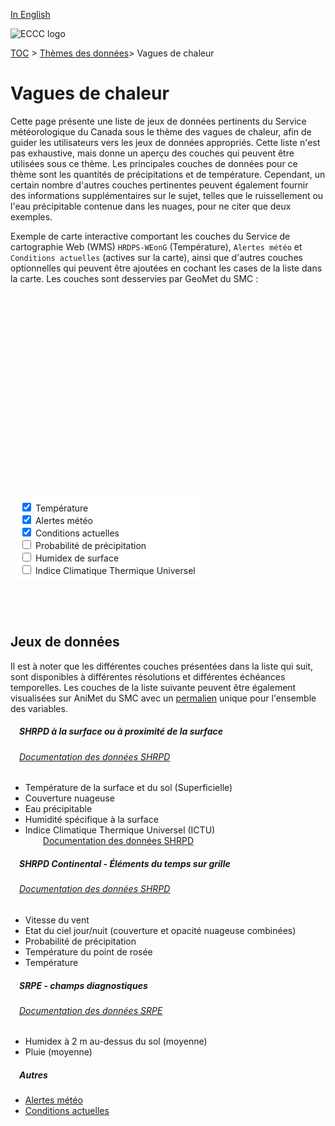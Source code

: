 [In English](drought_en.md)

![ECCC logo](../img_eccc-logo.png)

[TOC](../readme_fr.md) > [Thèmes des données](readme_fr.md)> Vagues de chaleur

# Vagues de chaleur&emsp;<i class="wi wi-hot" style="font-size: 45px; color: #4e64a6;"></i>

Cette page présente une liste de jeux de données pertinents du Service météorologique du Canada sous le thème des vagues de chaleur, afin de guider les utilisateurs vers les jeux de données appropriés. Cette liste n'est pas exhaustive, mais donne un aperçu des couches qui peuvent être utilisées sous ce thème. Les principales couches de données pour ce thème sont les quantités de précipitations et de température. Cependant, un certain nombre d'autres couches pertinentes peuvent également fournir des informations supplémentaires sur le sujet, telles que le ruissellement ou l'eau précipitable contenue dans les nuages, pour ne citer que deux exemples.

Exemple de carte interactive comportant les couches du Service de cartographie Web (WMS) `HRDPS-WEonG` (Température), `Alertes météo` et `Conditions actuelles` (actives sur la carte), ainsi que d'autres couches optionnelles qui peuvent être ajoutées en cochant les cases de la liste dans la carte. Les couches sont desservies par GeoMet du SMC :

<div id="map" style="height: 500px; position: relative">
  <div id="legend-popup">
    <div id="legend-popup-content">
      <img id="legend-img" src="" />
    </div>
  </div>

  <div id="switch-content" style="position: absolute; z-index: 1; bottom: 40px; left: 8px;">
    <div id="switch-case">
        <label>
          <input type="checkbox" id="layer1" checked>
          <span onmouseover="updateLegend('https://geo.weather.gc.ca/geomet?version=1.3.0&service=WMS&request=GetLegendGraphic&sld_version=1.1.0&layer=HRDPS-WEonG_2.5km_AirTemp&format=image/png')">Température</span>
        </label></br>
        <label>
          <input type="checkbox" id="layer2" checked>
          <span onmouseover="updateLegend('https://geo.weather.gc.ca/geomet?version=1.3.0&service=WMS&request=GetLegendGraphic&sld_version=1.1.0&layer=ALERTS&format=image/png&STYLE=ALERTES')">Alertes météo</span>
        </label></br>
        <label>
          <input type="checkbox" id="layer4" checked>
          <span onmouseover="updateLegend('https://geo.weather.gc.ca/geomet?lang=fr&version=1.3.0&service=WMS&request=GetLegendGraphic&sld_version=1.1.0&layer=CURRENT_CONDITIONS&format=image/png&STYLE=default')">Conditions actuelles</span>
        </label></br>
        <label>
          <input type="checkbox" id="layer3">
          <span onmouseover="updateLegend('https://geo.wxod-dev.cmc.ec.gc.ca/geomet?version=1.3.0&service=WMS&request=GetLegendGraphic&sld_version=1.1.0&layer=HRDPS-WEonG_2.5km_Precip-Prob&format=image/png&STYLE=Precip-Prob')">Probabilité de précipitation</span>
        </label></br>
        <label>
          <input type="checkbox" id="layer6">
          <span onmouseover="updateLegend('https://geo.wxod-dev.cmc.ec.gc.ca/geomet?version=1.3.0&service=WMS&request=GetLegendGraphic&sld_version=1.1.0&layer=REPS.DIAG.3_HMXX.ERMEAN&format=image/png&STYLE=REPS_TT')">Humidex de surface</span>
        </label></br>
        <label>
          <input type="checkbox" id="layer5">
          <span onmouseover="updateLegend('https://geo.wxod-dev.cmc.ec.gc.ca/geomet?version=1.3.0&service=WMS&request=GetLegendGraphic&sld_version=1.1.0&layer=HRDPS.CONTINENTAL_UTCI&format=image/png&STYLE=UTCI-FR')">Indice Climatique Thermique Universel</span>
        </label></br>
    </div>
  </div>
</div>
</br>


## Jeux de données

Il est à noter que les différentes couches présentées dans la liste qui suit, sont disponibles à différentes résolutions et différentes échéances temporelles.
Les couches de la liste suivante peuvent être également visualisées sur AniMet du SMC avec un [permalien](https://eccc-msc.github.io/msc-animet/?layers=HRDPS-WEonG_2.5km_AirTemp;0.75;1;1;0,HRDPS-WEonG_2.5km_DewPointTemp;0.75;0;1;0,HRDPS-WEonG_2.5km_Precip-Prob;0.75;0;1;0,HRDPS-WEonG_2.5km_SkyState;0.75;0;1;0,HRDPS.CONTINENTAL_HU;0.75;0;1;0,HRDPS.CONTINENTAL_IH;0.75;0;1;0,HRDPS.CONTINENTAL_NT;0.75;0;1;0,REPS.DIAG.3_HMXX.ERMEAN;0.75;0;1;0,HRDPS.CONTINENTAL_I0;0.75;0;1;0,CURRENT_CONDITIONS;0.75;0;1;0,ALERTS;0.75;0;1;0,HRDPS.CONTINENTAL_UTCI;0.75;0;1;0,HRDPS-WEonG_2.5km_WindSpeed;0.75;0;1;0,REPS.DIAG.6_RNMM.ERMEAN;0.75;0;1;0&extent=-22417283,465184,1337032,12221714) unique pour l'ensemble des variables.

##### &emsp;<span class="badge badge-info">SHRPD à la surface ou à proximité de la surface</span>
###### &emsp;[Documentation des données SHRPD](../msc-data/nwp_hrdps/readme_hrdps_fr.md)
* Température de la surface et du sol (Superficielle)
* Couverture nuageuse
* Eau précipitable
* Humidité spécifique à la surface
* Indice Climatique Thermique Universel (ICTU)</br>
       &emsp;&emsp;[Documentation des données SHRPD](../msc-data/nwp_hrdps/readme_hrdps_fr.md)</br>

##### &emsp;<span class="badge badge-info">SHRPD Continental - Éléments du temps sur grille</span>
###### &emsp;[Documentation des données SHRPD](../msc-data/nwp_hrdps/readme_hrdps_fr.md)
* Vitesse du vent
* Etat du ciel jour/nuit (couverture et opacité nuageuse combinées)
* Probabilité de précipitation
* Température du point de rosée
* Température</br>

##### &emsp;<span class="badge badge-info">SRPE - champs diagnostiques</span>
###### &emsp;[Documentation des données SRPE](../msc-data/nwp_reps/readme_reps_fr.md)
* Humidex à 2 m au-dessus du sol (moyenne)
* Pluie (moyenne)</br>

##### &emsp;<span class="badge badge-info">Autres</span>

* [Alertes météo](../msc-data/alerts/readme_alerts_fr.md)
* [Conditions actuelles](../msc-data/citypage-weather/readme_citypageweather_fr.md)


<style>
  #legend-img {
    margin: 0px;
  }
  #legend-popup {
    position: absolute;
    top: 40px;
    right: 8px;
    z-index: 2;
  }
  .legend-switch{
    top: 8px;
    right: .5em;
  }
  .ol-touch .legend-switch {
    top: 80px;
  }

 #switch-content {
  background-color: white;
  border-radius: 6px;
  padding: 7px;
 }
 label {
  font-size: 14px;
  margin-bottom: 0px;
 }
 input[type="checkbox"] {
  width: 14px;
  height: 14px;
  }
</style>

<link rel="stylesheet" href="https://cdn.jsdelivr.net/npm/ol@v7.3.0/ol.css" type="text/css"/>
<link rel="stylesheet" href="../../css/weather-icons-master/css/weather-icons.min.css">
<script src="https://cdn.polyfill.io/v2/polyfill.min.js?features=requestAnimationFrame,Element.prototype.classList,URL"></script>
<script src="https://cdn.jsdelivr.net/npm/ol@v7.3.0/dist/ol.js"></script>
<script src="https://cdnjs.cloudflare.com/ajax/libs/FileSaver.js/1.3.3/FileSaver.min.js"></script>
<script>
    function isIE() {
      return window.navigator.userAgent.match(/(MSIE|Trident)/);
    }
    var head = document.getElementsByTagName('head')[0];
    var js = document.createElement("script");
    js.type = "text/javascript";
    if (isIE())
    {
        js.src = "../../js/drought_theme_ie.js";
        document.getElementById("controller").setAttribute("hidden", true);
    }
    else
    {
        js.src = "../../js/drought_theme.js";
    }
    head.appendChild(js);
</script>